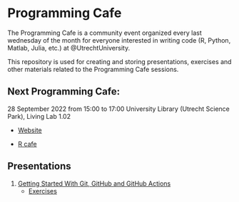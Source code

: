 # Programming Cafe

The Programming Cafe is a community event organized every last wednesday of the month for everyone interested in writing code (R, Python, Matlab, Julia, etc.) at @UtrechtUniversity.

This repository is used for creating and storing presentations, exercises and other materials related to the Programming Cafe sessions.

## Next Programming Cafe:

28 September 2022 from 15:00 to 17:00
University Library (Utrecht Science Park), Living Lab 1.02

- [Website](https://www.uu.nl/en/events/programming-cafe)

- [R cafe](https://github.com/UtrechtUniversity/R-data-cafe)

## Presentations

1. [Getting Started With Git, GitHub and GitHub Actions](https://utrechtuniversity.github.io/programming-cafe/presentations/2022-09-28_git-and-github/2022-09-28_git-and-github.html)
   - [Exercises](exercises/git-and-github.md)
